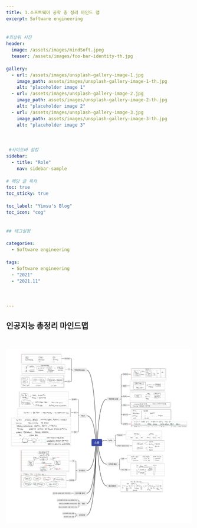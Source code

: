 ```yaml
---
title: 1.소프트웨어 공학 총 정리 마인드 맵
excerpt: Software engineering


#최상위 사진
header:
  image: /assets/images/mindSoft.jpeg
  teaser: /assets/images/foo-bar-identity-th.jpg

gallery:
  - url: /assets/images/unsplash-gallery-image-1.jpg
    image_path: assets/images/unsplash-gallery-image-1-th.jpg
    alt: "placeholder image 1"
  - url: /assets/images/unsplash-gallery-image-2.jpg
    image_path: assets/images/unsplash-gallery-image-2-th.jpg
    alt: "placeholder image 2"
  - url: /assets/images/unsplash-gallery-image-3.jpg
    image_path: assets/images/unsplash-gallery-image-3-th.jpg
    alt: "placeholder image 3"
    


 #사이드바 설정 
sidebar:
  - title: "Role"
    nav: sidebar-sample

# 해당 글 목차
toc: true
toc_sticky: true

toc_label: "Yimsu's Blog"
toc_icon: "cog"


## 테그설정

categories:
  - Software engineering

tags:
  - Software engineering
  - "2021"
  - "2021.11"



---
```



## 인공지능 총정리 마인드맵






<br/>

![image](/assets/images/mindSoft.jpeg)

<br/>

